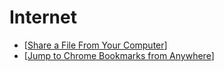 # Internet

- [[Share a File From Your Computer]]
- [[Jump to Chrome Bookmarks from Anywhere]]

[//begin]: # "Autogenerated link references for markdown compatibility"
[share a file from your computer]: share-a-file-from-your-computer "Share a File From Your Computer"
[jump to chrome bookmarks from anywhere]: jump-to-chrome-bookmarks-from-anywhere "Jump to Chrome Bookmarks from Anywhere"
[//end]: # "Autogenerated link references"
